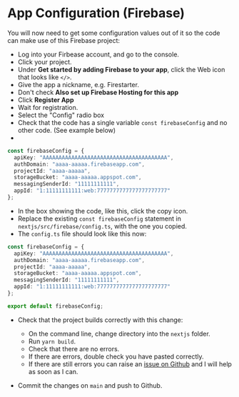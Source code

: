 # App Configuration (Firebase)

You will now need to get some configuration values out of it so the code can make use of this Firebase project:

* Log into your Firbease account, and go to the console.
* Click your project.
* Under **Get started by adding Firebase to your app**, click the Web icon that looks like `</>`.
* Give the app a nickname, e.g. Firestarter.
* Don't check **Also set up Firebase Hosting for this app**
* Click **Register App**
* Wait for registration.
* Select the "Config" radio box
* Check that the code has a single variable `const firebaseConfig` and no other code. (See example below)
* 
```typescript
const firebaseConfig = {
  apiKey: "AAAAAAAAAAAAAAAAAAAAAAAAAAAAAAAAAAAAAAA",
  authDomain: "aaaa-aaaaa.firebaseapp.com",
  projectId: "aaaa-aaaaa",
  storageBucket: "aaaa-aaaaa.appspot.com",
  messagingSenderId: "11111111111",
  appId: "1:11111111111:web:7777777777777777777777"
};
```

* In the box showing the code, like this, click the copy icon.
* Replace the existing `const firebaseConfig` statement in `nextjs/src/firebase/config.ts`, with the one you copied.
* The `config.ts` file should look like this now:

```typescript
const firebaseConfig = {
  apiKey: "AAAAAAAAAAAAAAAAAAAAAAAAAAAAAAAAAAAAAAA",
  authDomain: "aaaa-aaaaa.firebaseapp.com",
  projectId: "aaaa-aaaaa",
  storageBucket: "aaaa-aaaaa.appspot.com",
  messagingSenderId: "11111111111",
  appId: "1:11111111111:web:7777777777777777777777"
};

export default firebaseConfig;
```

* Check that the project builds correctly with this change:
    * On the command line, change directory into the `nextjs` folder.
    * Run `yarn build`.
    * Check that there are no errors.
    * If there are errors, double check you have pasted correctly. 
    * If there are still errors you can raise an [issue on Github](https://github.com/mcapodici/firestarter/issues) and I will help as soon as I can.

* Commit the changes on `main` and push to Github.